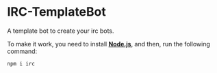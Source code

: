 # IRC-TemplateBot
A template bot to create your irc bots.<br>

To make it work, you need to install <b>[Node.js](https://nodejs.org/)</b>, and then, run the following command:
```
npm i irc
```
